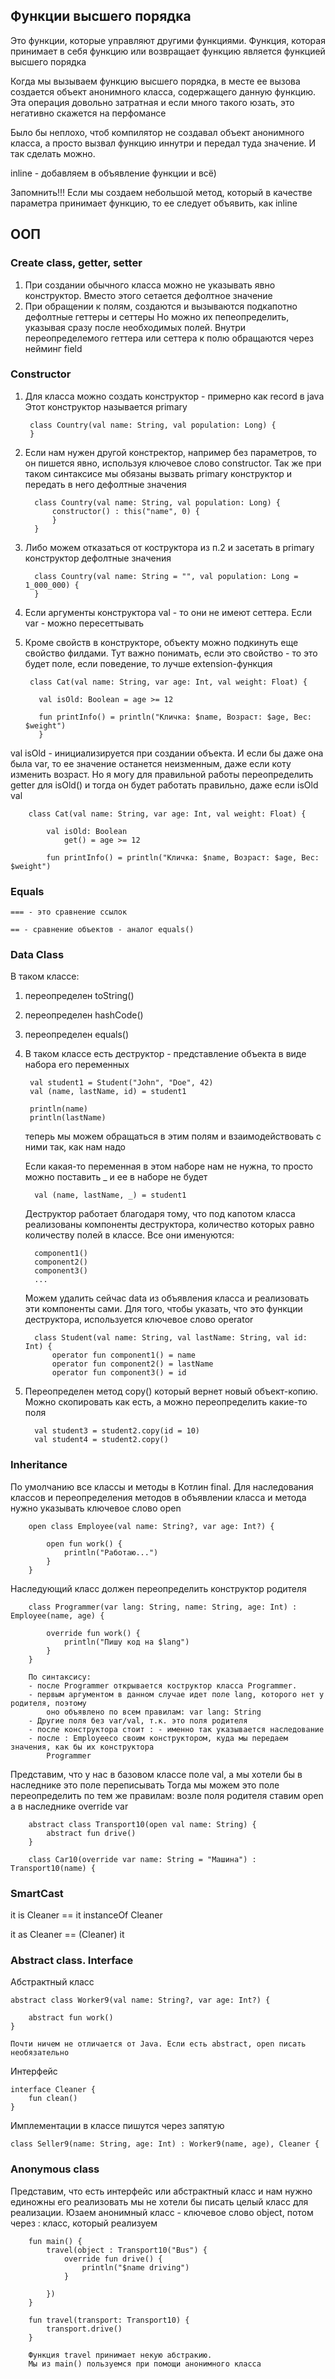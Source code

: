 ## Функции высшего порядка
Это функции, которые управляют другими функциями. Функция, которая принимает в себя функцию 
или возвращает функцию является функцией высшего порядка

Когда мы вызываем функцию высшего порядка, в месте ее вызова создается объект анонимного
класса, содержащего данную функцию. Эта операция довольно затратная и если много такого юзать, 
это негативно скажется на перфомансе

Было бы неплохо, чтоб компилятор не создавал объект анонимного класса, а просто вызвал 
функцию иннутри и передал туда значение. И так сделать можно.

inline - добавляем в объявление функции и всё)

Запомнить!!! Если мы создаем небольшой метод, который в качестве параметра принимает функцию, 
то ее следует объявить, как inline

## ООП
### Create class, getter, setter

1. При создании обычного класса можно не указывать явно конструктор. Вместо этого сетается дефолтное значение
2. При обращении к полям, создаются и вызываются подкапотно дефолтные геттеры и сеттеры
    Но можно их пепеопределить, указывая сразу после необходимых полей. Внутри переопределемого геттера 
    или сеттера к полю обращаются через нейминг field

### Constructor
1. Для класса можно создать конструктор - примерно как record в java
    Этот конструктор называется primary

        class Country(val name: String, val population: Long) {
        }

2. Если нам нужен другой констректор, например без параметров, то он пишется явно, используя 
    ключевое слово constructor. Так же при таком синтаксисе мы обязаны вызвать primary 
    конструктор и передать в него дефолтные значения

         class Country(val name: String, val population: Long) {
             constructor() : this("name", 0) {
             }
         }
3. Либо можем отказаться от коструктора из п.2 и засетать в primary конструктор 
   дефолтные значения

         class Country(val name: String = "", val population: Long = 1_000_000) {
         }
4. Если аргументы конструктора val - то они не имеют сеттера. Если var - можно пересеттывать
5. Кроме свойств в конструкторе, объекту можно подкинуть еще свойство филдами. Тут важно понимать, 
    если это свойство - то это будет поле, если поведение, то лучше extension-функция

        class Cat(val name: String, var age: Int, val weight: Float) {

          val isOld: Boolean = age >= 12

          fun printInfo() = println("Кличка: $name, Возраст: $age, Вес: $weight")
          }

val isOld - инициализируется при создании объекта. И если бы даже она была var, то ее значение 
останется неизменным, даже если коту изменить возраст. Но я могу для правильной работы переопределить 
getter для isOld() и тогда он будет работать правильно, даже если isOld val

        class Cat(val name: String, var age: Int, val weight: Float) {

            val isOld: Boolean
                get() = age >= 12

            fun printInfo() = println("Кличка: $name, Возраст: $age, Вес: $weight")

### Equals
    === - это сравнение ссылок

    == - сравнение объектов - аналог equals()

### Data Class

В таком классе:
1. переопределен toString()
2. переопределен hashCode()
3. переопределен equals()
4. В таком классе есть деструктор - представление объекта в виде набора его переменных

        val student1 = Student("John", "Doe", 42)
        val (name, lastName, id) = student1

        println(name)
        println(lastName)

    теперь мы можем обращаться в этим полям и взаимодействовать с ними так, как нам надо

    Если какая-то переменная в этом наборе нам не нужна, то просто можно поставить _ и ее 
    в наборе не будет

         val (name, lastName, _) = student1

    Деструктор работает благодаря тому, что под капотом класса реализованы компоненты деструктора,
    количество которых равно количеству полей в классе. Все они именуются:
        
         component1()
         component2()
         component3()
         ...

    Можем удалить сейчас data из объявления класса и реализовать эти компоненты сами.
    Для того, чтобы указать, что это функции деструктора, используется ключевое слово operator

         class Student(val name: String, val lastName: String, val id: Int) {
             operator fun component1() = name
             operator fun component2() = lastName
             operator fun component3() = id
        
5. Переопределен метод copy() который вернет новый объект-копию. Можно скопировать как есть,
    а можно переопределить какие-то поля

         val student3 = student2.copy(id = 10)
         val student4 = student2.copy()


### Inheritance

По умолчанию все классы и методы в Котлин final. Для наследования классов и переопределения методов 
в объявлении класса и метода нужно указывать ключевое слово open

        open class Employee(val name: String?, var age: Int?) {

            open fun work() {
                println("Работаю...")
            }
        }

Наследующий класс должен переопределить конструктор родителя

        class Programmer(var lang: String, name: String, age: Int) : Employee(name, age) {

            override fun work() {
                println("Пишу код на $lang")
            }
        }

        По синтаксису:
        - после Programmer открывается коструктор класса Programmer.
        - первым аргументом в данном случае идет поле lang, которого нет у родителя, поэтому 
            оно объявлено по всем правилам: var lang: String
        - Другие поля без var/val, т.к. это поля родителя
        - после конструктора стоит : - именно так указывается наследование
        - после : Employeeсо своим конструктором, куда мы передаем значения, как бы их конструктора
            Programmer

Представим, что у нас в базовом классе поле val, а мы хотели бы в наследнике это поле переписывать
Тогда мы можем это поле переопределить по тем же правилам: возле поля родителя ставим open а в 
наследнике override var

        abstract class Transport10(open val name: String) {
            abstract fun drive()
        }

        class Car10(override var name: String = "Машина") : Transport10(name) {

### SmartCast

it is Cleaner == it instanceOf Cleaner

it as Cleaner == (Cleaner) it


### Abstract class. Interface
Абстрактный класс

    abstract class Worker9(val name: String?, var age: Int?) {

        abstract fun work()
    }

    Почти ничем не отличается от Java. Если есть abstract, open писать необязательно

Интерфейс

    interface Cleaner {
        fun clean()
    }

Имплементации в классе пишутся через запятую

    class Seller9(name: String, age: Int) : Worker9(name, age), Cleaner {

### Anonymous class

Представим, что есть интерфейс или абстрактный класс и нам нужно единожны его реализовать
мы не хотели бы писать целый класс для реализации. Юзаем анонимный класс - ключевое слово
object, потом через : класс, который реализуем

        fun main() {
            travel(object : Transport10("Bus") {
                override fun drive() {
                    println("$name driving")
                }

            })
        }

        fun travel(transport: Transport10) {
            transport.drive()
        }

        Функция travel принимает некую абстракию. 
        Мы из main() пользуемся при помощи анонимного класса
